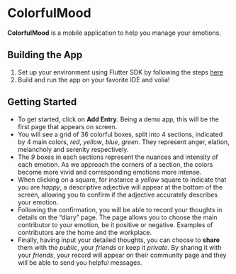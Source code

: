 # ColorfulMood
**ColorfulMood** is a mobile application to help you manage your emotions.

## Building the App
1. Set up your environment using Flutter SDK by following the steps [here](https://flutter.dev/docs/get-started/install)
2. Build and run the app on your favorite IDE and volia!

## Getting Started
* To get started, click on **Add Entry**. Being a demo app, this will be the first page that appears on screen.
* You will see a grid of 36 colorful boxes, split into 4 sections, indicated by 4 main colors, 
  *red*, *yellow*, *blue*, *green*. They represent anger, elation, melancholy and serenity respectively.
* The *9* boxes in each sections represent the nuances and intensity of each emotion. 
  As we approach the corners of a section, the colors become more vivid
  and corresponding emotions more intense.
* When clicking on a square, for instance a *yellow* square to indicate that you are *happy*, 
  a descriptive adjective will appear at the bottom of the screen, allowing you to confirm if the 
  adjective accurately describes your emotion.
* Following the confirmation, you will be able to record your thoughts in details on the “diary” page. 
  The page allows you to choose the main contributor to your emotion, be it positive or negative. 
  Examples of contributors are the home and the workplace.
* Finally, having input your detailed thoughts, you can choose to **share** them with the *public*, 
  your *friends* or keep it *private*. By sharing it with your *friends*, your record will appear on their 
  community page and they will be able to send you helpful messages.


